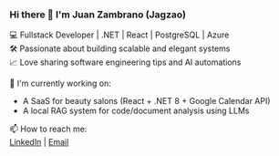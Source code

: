 ### Hi there 👋 I'm Juan Zambrano (Jagzao)

💻 Fullstack Developer | .NET | React | PostgreSQL | Azure  
🛠 Passionate about building scalable and elegant systems  
📈 Love sharing software engineering tips and AI automations  

🔭 I'm currently working on:  
- A SaaS for beauty salons (React + .NET 8 + Google Calendar API)  
- A local RAG system for code/document analysis using LLMs  

📫 How to reach me:  
[LinkedIn](https://www.linkedin.com/in/jagzao/) | [Email](mailto:jagzao@gmail.com)  
